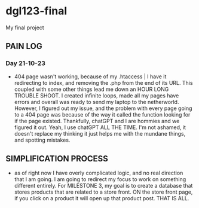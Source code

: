 # dgl123-final
My final project

## PAIN LOG
### Day 21-10-23
- 404 page wasn't working, because of my .htaccess | I have it redirecting to index, and removing the .php from the end of its URL. This coupled with some other things lead me down an HOUR LONG TROUBLE SHOOT. I created infinite loops, made all my pages have errors and overall was ready to send my laptop to the netherworld. However, I figured out my issue, and the problem with every page going to a 404 page was because of the way it called the function looking for if the page existed. Thankfully, chatGPT and I are hommies and we figured it out. Yeah, I use chatGPT ALL THE TIME. I'm not ashamed, it doesn't replace my thinking it just helps me with the mundane things, and spotting mistakes.

## SIMPLIFICATION PROCESS
- as of right now I have overly complicated logic, and no real direction that I am going. I am going to redirect my focus to work on something different entirely. For MILESTONE 3, my goal is to create a database that stores products that are related to a store front. ON the store front page, if you click on a product it will open up that product post. THAT IS ALL.